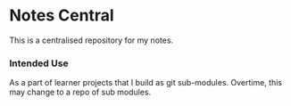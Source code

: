 # Notes Central

This is a centralised repository for my notes.

### Intended Use

As a part of learner projects that I build as git sub-modules. Overtime, this may change to a repo of sub modules.